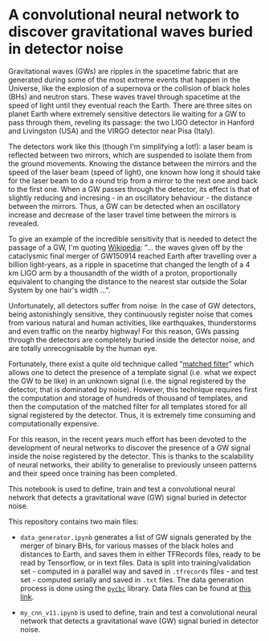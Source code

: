 # A convolutional neural network to discover gravitational waves buried in detector noise

Gravitational waves (GWs) are ripples in the spacetime fabric that are generated during some of the most extreme events that happen in the Universe, like the explosion of a supernova or the collision of black holes (BHs) and neutron stars. These waves travel through spacetime at the speed of light until they eventual reach the Earth. There are three sites on planet Earth where extremely sensitive detectors lie waiting for a GW to pass through them, reveling its passage: the two LIGO detector in Hanford and Livingston (USA) and the VIRGO detector near Pisa (Italy).

The detectors work like this (though I'm simplifying a lot!): a laser beam is reflected between two mirrors, which are suspended to isolate them from the ground movements. Knowing the distance between the mirrors and the speed of the laser beam (speed of light), one known how long it should take for the laser beam to do a round trip from a mirror to the next one and back to the first one. When a GW passes through the detector, its effect is that of slightly reducing and incresing - in an oscillatory behaviour - the distance between the mirrors. Thus, a GW can be detected when an oscillatory increase and decrease of the laser travel time between the mirrors is revealed.

To give an example of the incredible sensitivity that is needed to detect the passage of a GW, I'm quoting <a href="https://en.wikipedia.org/wiki/Gravitational_wave#Effects_of_passing">Wikipedia</a>: "... the waves given off by the cataclysmic final merger of GW150914 reached Earth after travelling over a billion light-years, as a ripple in spacetime that changed the length of a 4 km LIGO arm by a thousandth of the width of a proton, proportionally equivalent to changing the distance to the nearest star outside the Solar System by one hair's width ...".

Unfortunately, all detectors suffer from noise. In the case of GW detectors, being astonishingly sensitive, they continuously register noise that comes from various natural and human activities, like earthquakes, thunderstorms and even traffic on the nearby highway! For this reason, GWs passing through the detectors are completely buried inside the detector noise, and are totally unrecognisable by the human eye.

Fortunately, there exist a quite old technique called "<a href="https://en.wikipedia.org/wiki/Matched_filter">matched filter</a>" which allows one to detect the presence of a template signal (i.e. what we expect the GW to be like) in an unknown signal (i.e. the signal registered by the detector, that is dominated by noise). However, this technique requires first the computation and storage of hundreds of thousand of templates, and then the computation of the matched filter for all templates stored for all signal registered by the detector. Thus, it is extremely time consuming and computationally expensive.

For this reason, in the recent years much effort has been devoted to the development of neural networks to discover the presence of a GW signal inside the noise registered by the detector. This is thanks to the scalability of neural networks, their ability to generalise to previously unseen patterns and their speed once training has been completed.

This notebook is used to define, train and test a convolutional neural network that detects a gravitational wave (GW) signal buried in detector noise.

This repository contains two main files:

- <code>data_generator.ipynb</code> generates a list of GW signals generated by the merger of binary BHs, for various masses of the black holes and distances to Earth, and saves them in either TFRecords files, ready to be read by Tensorflow, or in text files. Data is split into training/validation set - computed in a parallel way and saved in <code>.tfrecords</code> files - and test set - computed serially and saved in <code>.txt</code> files. The data generation process is done using the <a href="https://pycbc.org/"><code>pycbc</code></a> library. Data files can be found at <a href="https://mega.nz/folder/qZIhgYhS#LtIhdFD4PhEL6QEG8AoofQ">this link</a>.

- <code>my_cnn_v11.ipynb</code> is used to define, train and test a convolutional neural network that detects a gravitational wave (GW) signal buried in detector noise.